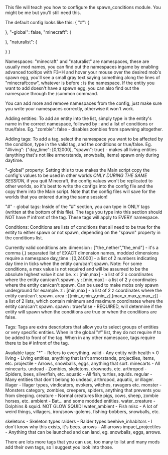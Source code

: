 This file will teach you how to configure the spawn_conditions module. You might be me but you'll still need this.

The default config looks like this:
{
  "#": {
    
  },
  "-global": false,
  "minecraft": {
    
  },
  "naturalist": {
    
  }
}

Namespaces:
"minecraft" and "naturalist" are namespaces, these are usually mod names, you can find out the namespaces ingame by
enabling advanced tooltips with F3+H and hover your mouse over the desired mob's spawn egg, you'll see a small gray text
saying something along the lines of "minecraft:cow", whatever is before : is the namespace.
If the entity you want to add doesn't have a spawn egg, you can also find out the namespace through the /summon command.

You can add more and remove namespaces from the config, just make sure you write your namespaces correctly, otherwise it won't work.

Adding entities:
To add an entity into the list, simply type in the entity's name in the correct namespace, followed by : and a list of conditions or true/false.
Eg. "zombie": false - disables zombies from spawning altogether.

Adding tags:
To add a tag, select the namespace you want to be affected by the condition, type in the valid tag, and the conditions or true/false.
Eg.
"#living": {"day_time": [0,12000], "spawn": true} - makes all living entities (anything that's not like armorstands, snowballs, items) spawn only during daytime.

"-global" property:
Setting this to true makes the Main script copy the config's values to be used in other worlds *ONLY DURING THE SAME SESSION*,
if you quit Minecraft, the config values won't be replicated to other worlds, so it's best to write the configs into the
config file and the copy them into the Main script.
Note that the config files will save for the worlds that you entered during the same session!

"#" - global tags:
Inside of the "#" section, you can type in ONLY tags (written at the bottom of this file). The tags you type into this section
should NOT have # infront of the tag. These tags will apply to EVERY namespace.

Conditions:
Conditions are lists of conditions that all need to be true for the entity to either spawn or not spawn,
depending on the "spawn" property in the conditions list.

Currently valid conditions are:
dimension : ["the_nether","the_end"] - it's a comma (,) separated list of EXACT dimension names, modded dimensions require a namespace
day_time : [0,24000] - a list of 2 numbers indicating day time in ticks when the entity can/can't spawn.
Note: For some conditions, a max value is not required and will be assumed to be the absolute highest value it can be.
x : [min,max] - a list of 2 x coordinates where the entity can/can't spawn.
y : [min,max] - a list of 2 y coordinates where the entity can/can't spawn. Can be used to make mobs only spawn underground for example.
z : [min,max] - a list of 2 z coordinates where the entity can/can't spawn.
area : [[min_x,min_y,min_z],[max_x,max_y,max_z]] - a list of 2 lists, which contain minimum and maximum coordinates where the entity can/can't spawn.
spawn : true/false - REQUIRED, will determine if the entity will spawn when the conditions are true or when the conditions are false.


Tags:
Tags are extra descriptors that allow you to select groups of entities or very specific entities.
When in the global "#" list, they do not require # to be added to front of the tag.
When in any other namespace, tags require there to be # infront of the tag.

Available tags:
"*" - Refers to everything.
valid - Any entity with health > 0
living - Living entities, anything that isn't armorstands, projectiles, items, etc.
projectile - Arrows, snowballs, eggs, anything that sort.
minecarts - All minecarts.
undead - Zombies, skeletons, drowneds, etc.
arthropod - Spiders, bees, silverfish, etc.
aquatic - All fish, turtles, squids.
regular - Many entities that don't belong to undead, arthropod, aquatic, or illager.
illager - Illager types, vindicators, evokers, witches, ravagers etc.
monster - Monsters category, zombies, creepers, spiders, anything that prevents you from sleeping.
creature - Normal creatures like pigs, cows, sheep, zombie horses, etc.
ambient - Bat... and some modded entities.
water_creature - Dolphins & squid. NOT GLOW SQUID!
water_ambient - Fish
misc - A lot of weird things, villagers, iron/snow-golems, fishing-bobbers, snowballs, etc.

skeletons - Skeleton types
raiders - Raider types
beehive_inhabitors - I don't know why this exists, it's bees.
arrows - All arrows
impact_projectiles - Anything that can be launched and can land, eg. snowballs, eggs, arrows.

There are lots more tags that you can use, too many to list and many mods add their own tags, so I suggest you look into those.
